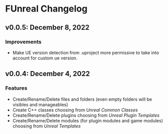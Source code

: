 # FUnreal Changelog
## v0.0.5: December 8, 2022 

### Improvements
* Make UE version detection from .uproject more permissive to take into account for custom ue version.

## v0.0.4: December 4, 2022 
### Features
* Create/Rename/Delete files and folders (even empty folders will be visibles and manageables)
* Create C++ classes choosing from *Unreal Common Classes*
* Create/Rename/Delete plugins choosing from *Unreal Plugin Templates*
* Create/Rename/Delete modules (for plugin modules and game modules) choosing from *Unreal Templates*